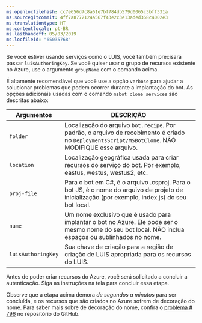```yaml
---
ms.openlocfilehash: cc7e656d7c8a61e7bf784db579d0065c3bff331a
ms.sourcegitcommit: 4ff7a8772124a567f43e2c3e13aded368c4002e3
ms.translationtype: HT
ms.contentlocale: pt-BR
ms.lasthandoff: 05/03/2019
ms.locfileid: "65035768"
---
```

Se você estiver usando serviços como o LUIS, você também precisará passar `luisAuthoringKey`. Se você quiser usar o grupo de recursos existente no Azure, use o argumento `groupName` com o comando acima.

É altamente recomendável que você use a opção `verbose` para ajudar a solucionar problemas que podem ocorrer durante a implantação do bot. As opções adicionais usadas com o comando `msbot clone services` são descritas abaixo:

| Argumentos    | DESCRIÇÃO |
|--------------|-------------|
| `folder`     | Localização do arquivo `bot.recipe`. Por padrão, o arquivo de recebimento é criado no `DeploymentsScript/MSBotClone`. NÃO MODIFIQUE esse arquivo.|
| `location`   | Localização geográfica usada para criar recursos do serviço do bot. Por exemplo, eastus, westus, westus2, etc.|
| `proj-file`  | Para o bot em C#, é o arquivo .csproj. Para o bot JS, é o nome do arquivo de projeto de inicialização (por exemplo, index.js) do seu bot local.|
| `name`       | Um nome exclusivo que é usado para implantar o bot no Azure. Ele pode ser o mesmo nome do seu bot local. NÃO inclua espaços ou sublinhados no nome.|
| `luisAuthoringKey` | Sua chave de criação para a região de criação de LUIS apropriada para os recursos do LUIS. |

Antes de poder criar recursos do Azure, você será solicitado a concluir a autenticação. Siga as instruções na tela para concluir essa etapa.

Observe que a etapa acima demora _de segundos a minutos_ para ser concluída, e os recursos que são criados no Azure sofrem de decoração do nome. Para saber mais sobre de decoração do nome, confira o [problema # 796](https://github.com/Microsoft/botbuilder-tools/issues/796) no repositório do GitHub.

